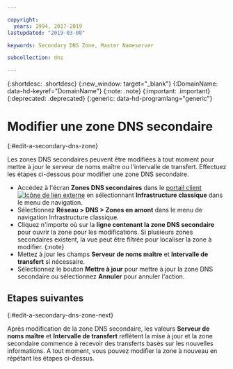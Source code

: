 ```yaml
---

copyright:
  years: 1994, 2017-2019
lastupdated: "2019-03-08"

keywords: Secondary DNS Zone, Master Nameserver

subcollection: dns

---
```


{:shortdesc: .shortdesc}
{:new_window: target="_blank"}
{:DomainName: data-hd-keyref="DomainName"}
{:note: .note}
{:important: .important}
{:deprecated: .deprecated}
{:generic: data-hd-programlang="generic"}

# Modifier une zone DNS secondaire
{:#edit-a-secondary-dns-zone}

Les zones DNS secondaires peuvent être modifiées à tout moment pour mettre à jour le serveur de noms maître ou l'intervalle de transfert. Effectuez les étapes ci-dessous pour modifier une zone DNS secondaire.

* Accédez à l'écran **Zones DNS secondaires** dans le [portail client ![Icône de lien externe](../../icons/launch-glyph.svg "Icône de lien externe")](https://{DomainName}/) en sélectionnant **Infrastructure classique** dans le menu de navigation. 
* Sélectionnez **Réseau > DNS > Zones en amont** dans le menu de navigation Infrastructure classique.
* Cliquez n'importe où sur la **ligne contenant la zone DNS secondaire** pour ouvrir la zone pour les modifications.
  Si plusieurs zones secondaires existent, la vue peut être filtrée pour localiser la zone à modifier.
  {:note}  
* Mettez à jour les champs **Serveur de noms maître** et **Intervalle de transfert** si nécessaire.
* Sélectionnez le bouton **Mettre à jour** pour mettre à jour la zone DNS secondaire ou sélectionnez **Annuler** pour annuler l'action.

## Etapes suivantes
{:#edit-a-secondary-dns-zone-next}

Après modification de la zone DNS secondaire, les valeurs **Serveur de noms maître** et **Intervalle de transfert** reflètent la mise à jour et la zone secondaire commence à recevoir des transferts basés sur les nouvelles informations. A tout moment, vous pouvez modifier la zone à nouveau en répétant les étapes ci-dessus.

